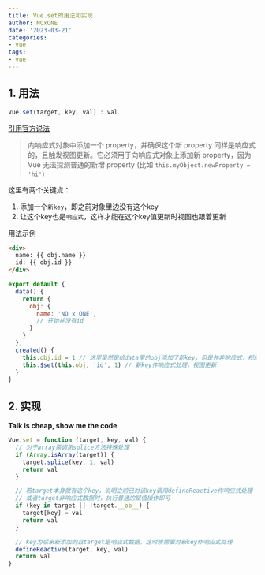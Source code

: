 ```yaml
--- 
title: Vue.set的用法和实现
author: NOxONE
date: '2023-03-21'
categories:
- vue
tags:
- vue
---
```


## 1. 用法
```js
Vue.set(target, key, val) : val
```
[引用官方说法](https://v2.cn.vuejs.org/v2/api/#Vue-set)
> 向响应式对象中添加一个 property，并确保这个新 property 同样是响应式的，且触发视图更新。它必须用于向响应式对象上添加新 property，因为 Vue 无法探测普通的新增 property (比如 `this.myObject.newProperty = 'hi'`)

这里有两个关键点：

1. 添加一个`新key`，即之前对象里边没有这个key 
2. 让这个key也是`响应式`，这样才能在这个key值更新时视图也跟着更新

用法示例
```html
<div>
  name: {{ obj.name }}
  id: {{ obj.id }}
</div>
```
```js
export default {
  data() {
    return {
      obj: { 
        name: 'NO x ONE',
        // 开始并没有id
      }
    }
  },
  created() {
    this.obj.id = 1 // 这里虽然是给data里的obj添加了新key，但是并非响应式，视图不会跟着更新
    this.$set(this.obj, 'id', 1) // 新key作响应式处理，视图更新
  }
}
```
## 2. 实现
**Talk is cheap, show me the code**
```js
Vue.set = function (target, key, val) {
  // 对于array需调用splice方法特殊处理
  if (Array.isArray(target)) {
    target.splice(key, 1, val)
    return val
  }

  // 若target本身就有这个key，说明之前已对该key调用defineReactive作响应式处理
  // 或者target非响应式数据时，执行普通的赋值操作即可
  if (key in target || !target.__ob__) {
    target[key] = val
    return val
  }

  // key为后来新添加的且target是响应式数据，这时候需要对新key作响应式处理
  defineReactive(target, key, val)
  return val
}
```